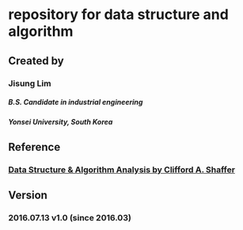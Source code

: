 # repository for data structure and algorithm


Created by
----------
### Jisung Lim

##### B.S. Candidate in industrial engineering
##### Yonsei University, South Korea


Reference
---------
### [Data Structure & Algorithm Analysis by Clifford A. Shaffer](https://people.cs.vt.edu/shaffer/Book/ "DSA by C. A. Shaffer")


Version
-------
### 2016.07.13 v1.0 (since 2016.03)